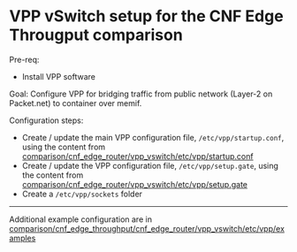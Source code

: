 # VPP vSwitch setup for the CNF Edge Througput comparison

Pre-req:
- Install VPP software


Goal: Configure VPP for bridging traffic from public network (Layer-2 on Packet.net) to container over memif.


Configuration steps:
- Create / update the main VPP configuration file, `/etc/vpp/startup.conf`, using the content from [comparison/cnf_edge_router/vpp_vswitch/etc/vpp/startup.conf](https://github.com/cncf/cnfs/blob/master/comparison/cnf_edge_throughput/cnf_edge_router/vpp_vswitch/etc/vpp/startup.conf)
- Create / update the  VPP configuration file, `/etc/vpp/setup.gate`, using the content from [comparison/cnf_edge_router/vpp_vswitch/etc/vpp/setup.gate](https://github.com/cncf/cnfs/blob/master/comparison/cnf_edge_throughput/cnf_edge_router/vpp_vswitch/etc/vpp/setup.gate)
- Create a `/etc/vpp/sockets` folder


---

Additional example configuration are in  [comparison/cnf_edge_throughput/cnf_edge_router/vpp_vswitch/etc/vpp/examples](https://github.com/cncf/cnfs/tree/master/comparison/cnf_edge_throughput/cnf_edge_router/vpp_vswitch/etc/vpp/examples)
